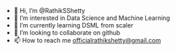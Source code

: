 - 👋 Hi, I’m @RathikSShetty
- 👀 I’m interested in Data Science and Machine Learning
- 🌱 I’m currently learning DSML from scaler
- 💞️ I’m looking to collaborate on github
- 📫 How to reach me officialrathikshetty@gmail.com

<!---
RathikSShetty/RathikSShetty is a ✨ special ✨ repository because its `README.md` (this file) appears on your GitHub profile.
You can click the Preview link to take a look at your changes.
--->
